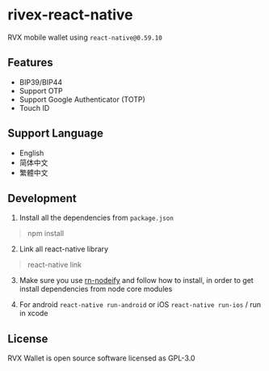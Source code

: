 # rivex-react-native
RVX mobile wallet using `react-native@0.59.10`

## Features
 - BIP39/BIP44
 - Support OTP 
 - Support Google Authenticator (TOTP)
 - Touch ID

## Support Language
- English
- 简体中文
- 繁體中文

##  Development

 1. Install all the dependencies from `package.json`
> npm install

 2. Link all react-native library
> react-native link

 3. Make sure you use [rn-nodeify](https://github.com/tradle/rn-nodeify) and follow how to install, in order to get install dependencies from node core modules

 4. For android `react-native run-android` or iOS `react-native run-ios` / run in xcode

## License

RVX Wallet is open source software licensed as GPL-3.0

[license]: https://img.shields.io/badge/license-GNUGPL3-blue.svg
[license-url]:https://github.com/RiveX-Foundation/rvx-desktop-wallet/blob/master/LICENSE